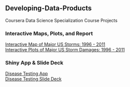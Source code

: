 ## Developing-Data-Products
Coursera Data Science Specialization Course
Projects  

### Interactive Maps, Plots, and Report  
[Interactive Map of Major US Storms: 1996 - 2011](http://rpubs.com/mblackmo/299931)  
[Interactive Plots of Major US Storm Damages: 1996 - 2011](http://rpubs.com/mblackmo/300390)    

### Shiny App & Slide Deck    
[Disease Testing App](https://mblackmo.shinyapps.io/Disease_Testing/)  
[Disease Testing Slide Deck](http://rpubs.com/mblackmo/303126) 



